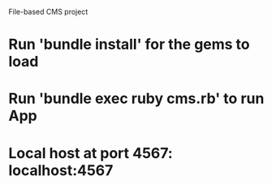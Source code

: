 File-based CMS project

# Run 'bundle install' for the gems to load

# Run 'bundle exec ruby cms.rb' to run App

# Local host at port 4567: localhost:4567